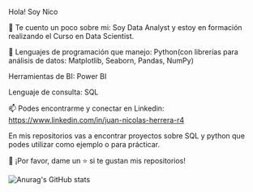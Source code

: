 Hola! Soy Nico 

🔎 Te cuento un poco sobre mi: Soy Data Analyst y estoy en formación realizando el Curso en Data Scientist. 

🌱 Lenguajes de programación que manejo: Python(con librerías para análisis de datos: Matplotlib, Seaborn, Pandas, NumPy)

Herramientas de BI: Power BI

Lenguaje de consulta: SQL

📫 Podes encontrarme y conectar en Linkedin: https://www.linkedin.com/in/juan-nicolas-herrera-r4 

En mis repositorios vas a encontrar proyectos sobre SQL y python que podes utilizar como ejemplo o para prácticar.

👏 ¡Por favor, dame un ⭐️ si te gustan mis repositorios!

![Anurag's GitHub stats](https://github-readme-stats.vercel.app/api?username=jnicolasherrera&show_icons=true&theme=radical)

